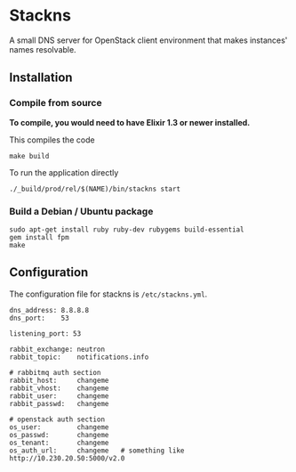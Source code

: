 # Stackns

A small DNS server for OpenStack client environment that makes instances' names resolvable.

## Installation

### Compile from source

**To compile, you would need to have Elixir 1.3 or newer installed.**

This compiles the code

    make build

To run the application directly

    ./_build/prod/rel/$(NAME)/bin/stackns start

### Build a Debian / Ubuntu package

    sudo apt-get install ruby ruby-dev rubygems build-essential
    gem install fpm
    make

## Configuration

The configuration file for stackns is `/etc/stackns.yml`.


    dns_address: 8.8.8.8
    dns_port:    53

    listening_port: 53

    rabbit_exchange: neutron
    rabbit_topic:    notifications.info

    # rabbitmq auth section
    rabbit_host:     changeme
    rabbit_vhost:    changeme
    rabbit_user:     changeme
    rabbit_passwd:   changeme

    # openstack auth section
    os_user:         changeme
    os_passwd:       changeme
    os_tenant:       changeme
    os_auth_url:     changeme   # something like http://10.230.20.50:5000/v2.0
